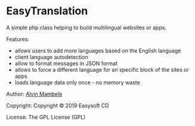 # EasyTranslation

 A simple php class helping to build multilingual websites or apps.

Features:  

- allows users to add more languages based on the English language
- client language autodetection
- allow to format messages in JSON format
- allows to force a different language for an specific block of the sites or apps
- loads language data only once - no memory waste

Author: [Alvin Mambele](https://github.com/Easysoft-cd)

Copyright: Copyright © 2019 Easysoft CD

License: The GPL License (GPL)

